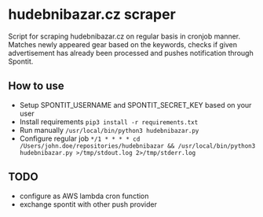 # hudebnibazar.cz scraper

Script for scraping hudebnibazar.cz on regular basis in cronjob manner. Matches newly appeared gear based on the keywords, checks if given advertisement has already been processed and pushes notification through Spontit.

## How to use

 - Setup SPONTIT_USERNAME and SPONTIT_SECRET_KEY based on your user
 - Install requirements `pip3 install -r requirements.txt`
 - Run manually `/usr/local/bin/python3 hudebnibazar.py`
 - Configure regular job `*/1 * * * * cd /Users/john.doe/repositories/hudebnibazar && /usr/local/bin/python3 hudebnibazar.py >/tmp/stdout.log 2>/tmp/stderr.log`

## TODO

 - configure as AWS lambda cron function
 - exchange spontit with other push provider